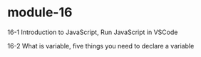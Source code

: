# module-16

16-1 Introduction to JavaScript, Run JavaScript in VSCode

16-2 What is variable, five things you need to declare a variable
